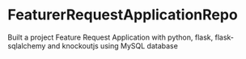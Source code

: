 # FeaturerRequestApplicationRepo
Built a project Feature Request Application with python, flask, flask-sqlalchemy and knockoutjs using MySQL database
